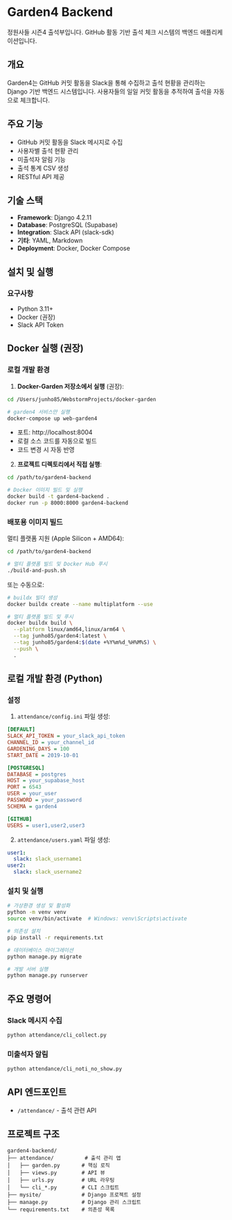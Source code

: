 # Garden4 Backend
정원사들 시즌4 출석부입니다.
GitHub 활동 기반 출석 체크 시스템의 백엔드 애플리케이션입니다.

## 개요

Garden4는 GitHub 커밋 활동을 Slack을 통해 수집하고 출석 현황을 관리하는 Django 기반 백엔드 시스템입니다. 사용자들의 일일 커밋 활동을 추적하여 출석을 자동으로 체크합니다.

## 주요 기능

- GitHub 커밋 활동을 Slack 메시지로 수집
- 사용자별 출석 현황 관리
- 미출석자 알림 기능
- 출석 통계 CSV 생성
- RESTful API 제공

## 기술 스택

- **Framework**: Django 4.2.11
- **Database**: PostgreSQL (Supabase)
- **Integration**: Slack API (slack-sdk)
- **기타**: YAML, Markdown
- **Deployment**: Docker, Docker Compose

## 설치 및 실행

### 요구사항

- Python 3.11+
- Docker (권장)
- Slack API Token

## Docker 실행 (권장)

### 로컬 개발 환경

1. **Docker-Garden 저장소에서 실행** (권장):
```bash
cd /Users/junho85/WebstormProjects/docker-garden

# garden4 서비스만 실행
docker-compose up web-garden4
```
- 포트: http://localhost:8004
- 로컬 소스 코드를 자동으로 빌드
- 코드 변경 시 자동 반영

2. **프로젝트 디렉토리에서 직접 실행**:
```bash
cd /path/to/garden4-backend

# Docker 이미지 빌드 및 실행
docker build -t garden4-backend .
docker run -p 8000:8000 garden4-backend
```

### 배포용 이미지 빌드

멀티 플랫폼 지원 (Apple Silicon + AMD64):

```bash
cd /path/to/garden4-backend

# 멀티 플랫폼 빌드 및 Docker Hub 푸시
./build-and-push.sh
```

또는 수동으로:
```bash
# buildx 빌더 생성
docker buildx create --name multiplatform --use

# 멀티 플랫폼 빌드 및 푸시
docker buildx build \
  --platform linux/amd64,linux/arm64 \
  --tag junho85/garden4:latest \
  --tag junho85/garden4:$(date +%Y%m%d_%H%M%S) \
  --push \
  .
```

## 로컬 개발 환경 (Python)

### 설정

1. `attendance/config.ini` 파일 생성:
```ini
[DEFAULT]
SLACK_API_TOKEN = your_slack_api_token
CHANNEL_ID = your_channel_id
GARDENING_DAYS = 100
START_DATE = 2019-10-01

[POSTGRESQL]
DATABASE = postgres
HOST = your_supabase_host
PORT = 6543
USER = your_user
PASSWORD = your_password
SCHEMA = garden4

[GITHUB]
USERS = user1,user2,user3
```

2. `attendance/users.yaml` 파일 생성:
```yaml
user1:
  slack: slack_username1
user2:
  slack: slack_username2
```

### 설치 및 실행

```bash
# 가상환경 생성 및 활성화
python -m venv venv
source venv/bin/activate  # Windows: venv\Scripts\activate

# 의존성 설치
pip install -r requirements.txt

# 데이터베이스 마이그레이션
python manage.py migrate

# 개발 서버 실행
python manage.py runserver
```

## 주요 명령어

### Slack 메시지 수집
```bash
python attendance/cli_collect.py
```

### 미출석자 알림
```bash
python attendance/cli_noti_no_show.py
```

## API 엔드포인트

- `/attendance/` - 출석 관련 API

## 프로젝트 구조

```
garden4-backend/
├── attendance/          # 출석 관리 앱
│   ├── garden.py       # 핵심 로직
│   ├── views.py        # API 뷰
│   ├── urls.py         # URL 라우팅
│   └── cli_*.py        # CLI 스크립트
├── mysite/             # Django 프로젝트 설정
├── manage.py           # Django 관리 스크립트
└── requirements.txt    # 의존성 목록
```